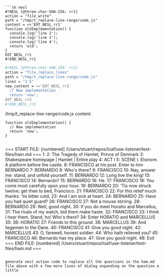 ```

```sh nesl
#!NESL [@three-char-SHA-256: rr1]
action = "file_write"
path = "/tmp/t_replace-line-range/code.js"
content = <<'EOT_NESL_rr1'
function oldImplementation() {
  console.log('line 2');
  console.log('line 3');
  console.log('line 4');
  return 'old';
}
EOT_NESL_rr1
#!END_NESL_rr1
```

```sh nesl
#!NESL [@three-char-SHA-256: rr2]
action = "file_replace_lines"
path = "/tmp/t_replace-line-range/code.js"
lines = "2-5"
new_content = <<'EOT_NESL_rr2'
  // New implementation
  return 'new';
EOT_NESL_rr2
#!END_NESL_rr2
```


/tmp/t_replace-line-range/code.js content:
```
function oldImplementation() {
  // New implementation
  return 'new';
}
```
```

```
=== START FILE: [numbered] /Users/stuart/repos/loaf/use-listener/test-files/ham.md ===
 1: 
 2: The Tragedy of Hamlet, Prince of Denmark
 3: Shakespeare homepage | Hamlet | Entire play
 4: ACT I
 5: SCENE I. Elsinore. A platform before the castle.
 6: FRANCISCO at his post. Enter to him BERNARDO
 7: BERNARDO
 8: Who's there?
 9: FRANCISCO
10: Nay, answer me: stand, and unfold yourself.
11: BERNARDO
12: Long live the king!
13: FRANCISCO
14: Bernardo?
15: BERNARDO
16: He.
17: FRANCISCO
18: You come most carefully upon your hour.
19: BERNARDO
20: 'Tis now struck twelve; get thee to bed, Francisco.
21: FRANCISCO
22: For this relief much thanks: 'tis bitter cold,
23: And I am sick at heart.
24: BERNARDO
25: Have you had quiet guard?
26: FRANCISCO
27: Not a mouse stirring.
28: BERNARDO
29: Well, good night.
30: If you do meet Horatio and Marcellus,
31: The rivals of my watch, bid them make haste.
32: FRANCISCO
33: I think I hear them. Stand, ho! Who's there?
34: Enter HORATIO and MARCELLUS
35: 
36: HORATIO
37: Friends to this ground.
38: MARCELLUS
39: And liegemen to the Dane.
40: FRANCISCO
41: Give you good night.
42: MARCELLUS
43: O, farewell, honest soldier:
44: Who hath relieved you?
45: FRANCISCO
46: Bernardo has my place.
47: Give you good night.
48: Exit
=== END FILE: [numbered] /Users/stuart/repos/loaf/use-listener/test-files/ham.md ===
```

generate nesl action code to replace all the questions in the ham.md file above with a few more lines of dialog expanding on the question a little